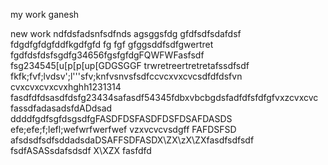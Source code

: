 my work ganesh

new work
ndfdsfadsnfsdfnds
agsggsfdg
gfdfsdfsdafdsf
fdgdfgfdgfddfkgdfgfd
fg
fgf
gfggsddfsdfgwertret
fgdfdsfdsfsgdfg34656fgsfgfdgFQWFWFasfsdf
fsg234545[u[p[p[up[GDGSGGF
trwretreertretretafssdfsdf
fkfk;fvf;lvdsv';l'''sfv;knfvsnvsfsdfccvcxvxcvcsdfdfdsfvn
cvxcvxcvxcvxhghh1231314
fasdfdfdsasdfdsfg23434safasdf54345fdbxvbcbgdsfadfdfsfdfgfvxzcvxcvc
fassdfadasadsfdADdsad  ddddfgdfsgfdsgsdfgFASDFDSFASDFDSFDSAFDASDS
efe;efe;f;lefl;wefwrfwerfwef
vzxvcvcvsdgff
FAFDSFSD
afsdsdfsdfsddadsdaDSAFFSDFASDX\ZX\zX\ZXfasdfsdfsdf
fsdfASASsdafsdsdf
X\XZX
fasfdfd

